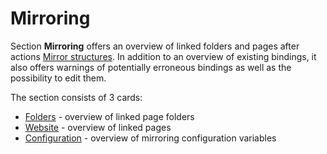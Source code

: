 # Mirroring

Section **Mirroring** offers an overview of linked folders and pages after actions [Mirror structures](../../apps/docmirroring/README.md). In addition to an overview of existing bindings, it also offers warnings of potentially erroneous bindings as well as the possibility to edit them.

The section consists of 3 cards:
- [Folders](groups.md) - overview of linked page folders
- [Website](docs.md) - overview of linked pages
- [Configuration](settings.md) - overview of mirroring configuration variables
